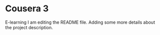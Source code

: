 # Cousera 3
E-learning
I am editing the README file. Adding some more details about the project description.
